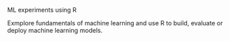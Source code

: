 ML experiments using R

Exmplore fundamentals of machine learning and use R to build, evaluate or deploy machine learning models.

